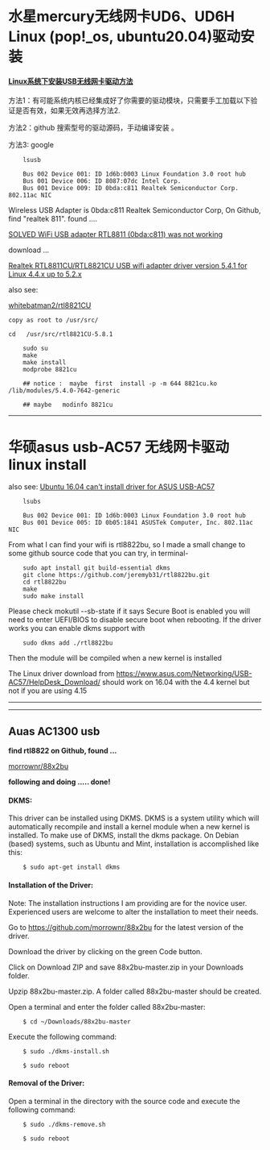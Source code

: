 
# 水星mercury无线网卡UD6、UD6H Linux (pop!_os, ubuntu20.04)驱动安装


#### [Linux系统下安装USB无线网卡驱动方法](https://www.jianshu.com/p/a9f768d37ada)


方法1：有可能系统内核已经集成好了你需要的驱动模块，只需要手工加载以下验证是否有效，如果无效再选择方法2.

方法2：github 搜索型号的驱动源码，手动编译安装 。

方法3:  google



        lsusb
        
        Bus 002 Device 001: ID 1d6b:0003 Linux Foundation 3.0 root hub
        Bus 001 Device 006: ID 8087:07dc Intel Corp. 
        Bus 001 Device 009: ID 0bda:c811 Realtek Semiconductor Corp. 802.11ac NIC
        
        
  Wireless USB Adapter is 0bda:c811 Realtek Semiconductor Corp, On Github, find "realtek 811".  found ....
    
  [SOLVED WiFi USB adapter RTL8811 (0bda:c811) was not working](https://forum.mxlinux.org/viewtopic.php?f=107&t=50579)
    
  download ...   
  
  [ Realtek RTL8811CU/RTL8821CU USB wifi adapter driver version 5.4.1 for Linux 4.4.x up to 5.2.x](https://github.com/smp79/rtl8821CU)
    
  also see:  
                
  [ whitebatman2/rtl8821CU ](https://github.com/whitebatman2/rtl8821CU)
    
    copy as root to /usr/src/
    
    cd   /usr/src/rtl8821CU-5.8.1
    
        sudo su
        make
        make install
        modprobe 8821cu
        
        ## notice :  maybe  first  install -p -m 644 8821cu.ko   /lib/modules/5.4.0-7642-generic
        
        ## maybe   modinfo 8821cu
        
      
---------------------------------------------

# 华硕asus usb-AC57 无线网卡驱动 linux install

also see: [Ubuntu 16.04 can't install driver for ASUS USB-AC57](https://askubuntu.com/questions/1063402/ubuntu-16-04-cant-install-driver-for-asus-usb-ac57)

        lsubs 
        
        Bus 002 Device 001: ID 1d6b:0003 Linux Foundation 3.0 root hub
        Bus 001 Device 005: ID 0b05:1841 ASUSTek Computer, Inc. 802.11ac NIC


From what I can find your wifi is rtl8822bu, so I made a small change to some github source code that you can try, in terminal-

        sudo apt install git build-essential dkms
        git clone https://github.com/jeremyb31/rtl8822bu.git
        cd rtl8822bu
        make
        sudo make install

Please check mokutil --sb-state if it says Secure Boot is enabled you will need to enter UEFI/BIOS to disable secure boot when rebooting. If the driver works you can enable dkms support with

        sudo dkms add ./rtl8822bu

Then the module will be compiled when a new kernel is installed

The Linux driver download from https://www.asus.com/Networking/USB-AC57/HelpDesk_Download/ should work on 16.04 with the 4.4 kernel but not if you are using 4.15

------
------

## Auas AC1300 usb

**find rtl8822 on Github, found ...**


[ morrownr/88x2bu ](https://github.com/morrownr/88x2bu)


**following and doing .....   done!**


#### DKMS:

This driver can be installed using DKMS. DKMS is a system utility which will automatically recompile and install a kernel module when a new kernel is installed. To make use of DKMS, install the dkms package. On Debian (based) systems, such as Ubuntu and Mint, installation is accomplished like this:

        $ sudo apt-get install dkms


#### Installation of the Driver:


Note: The installation instructions I am providing are for the novice user. Experienced users are welcome to alter the installation to meet their needs.


Go to https://github.com/morrownr/88x2bu for the latest version of the driver.


Download the driver by clicking on the green Code button.


Click on Download ZIP and save 88x2bu-master.zip in your Downloads folder.


Upzip 88x2bu-master.zip. A folder called 88x2bu-master should be created.


Open a terminal and enter the folder called 88x2bu-master:


        $ cd ~/Downloads/88x2bu-master


Execute the following command:


        $ sudo ./dkms-install.sh

        $ sudo reboot


#### Removal of the Driver:


Open a terminal in the directory with the source code and execute the following command:

        $ sudo ./dkms-remove.sh

        $ sudo reboot

        
    
    


